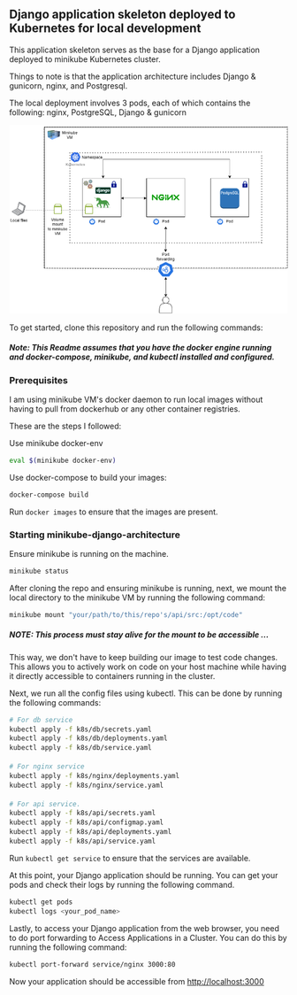 ## Django application skeleton deployed to Kubernetes for local development

This application skeleton serves as the base for a Django application deployed to minikube Kubernetes cluster.

Things to note is that the application architecture includes Django & gunicorn, nginx, and Postgresql.

The local deployment involves 3 pods, each of which contains the following:
nginx,
PostgreSQL,
Django & gunicorn

![screenshot](minikube-django-architecture.png)

To get started, clone this repository and run the following commands:

##### Note: This Readme assumes that you have the docker engine running and docker-compose, minikube, and kubectl installed and configured.

### Prerequisites

I am using minikube VM's docker daemon to run local images without having to pull from dockerhub or any other container registries.

These are the steps I followed:

Use minikube docker-env
```sh
eval $(minikube docker-env)
```

Use docker-compose to build your images:
```sh
docker-compose build
```
Run `docker images` to ensure that the images are present.

### Starting minikube-django-architecture 
Ensure minikube is running on the machine.
```sh
minikube status
```
After cloning the repo and ensuring minikube is running, next, we mount the local directory to the minikube VM by running the following command:
```sh
minikube mount "your/path/to/this/repo's/api/src:/opt/code"
```
##### NOTE: This process must stay alive for the mount to be accessible ...

This way, we don't have to keep building our image to test code changes. This allows you to actively work on code on your host machine while having it directly accessible to containers running in the cluster.

Next, we run all the config files using kubectl. This can be done by running the following commands:
```sh
# For db service
kubectl apply -f k8s/db/secrets.yaml
kubectl apply -f k8s/db/deployments.yaml
kubectl apply -f k8s/db/service.yaml

# For nginx service
kubectl apply -f k8s/nginx/deployments.yaml
kubectl apply -f k8s/nginx/service.yaml

# For api service.
kubectl apply -f k8s/api/secrets.yaml
kubectl apply -f k8s/api/configmap.yaml
kubectl apply -f k8s/api/deployments.yaml
kubectl apply -f k8s/api/service.yaml
```
Run `kubectl get service` to ensure that the services are available.

At this point, your Django application should be running. You can get your pods and check their logs by running the following command.
```sh
kubectl get pods
kubectl logs <your_pod_name>
```
Lastly, to access your Django application from the web browser, you need to do port forwarding to Access Applications in a Cluster.
You can do this by running the following command:
```sh
kubectl port-forward service/nginx 3000:80
```
Now your application should be accessible from [http://localhost:3000](http://localhost:3000)

